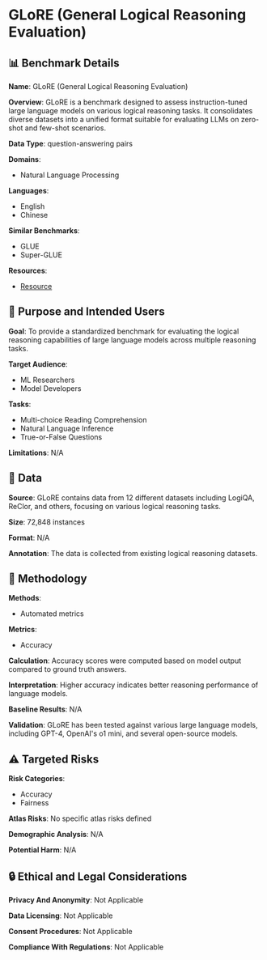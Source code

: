 # GLoRE (General Logical Reasoning Evaluation)

## 📊 Benchmark Details

**Name**: GLoRE (General Logical Reasoning Evaluation)

**Overview**: GLoRE is a benchmark designed to assess instruction-tuned large language models on various logical reasoning tasks. It consolidates diverse datasets into a unified format suitable for evaluating LLMs on zero-shot and few-shot scenarios.

**Data Type**: question-answering pairs

**Domains**:
- Natural Language Processing

**Languages**:
- English
- Chinese

**Similar Benchmarks**:
- GLUE
- Super-GLUE

**Resources**:
- [Resource](https://arxiv.org/abs/2310.09107)

## 🎯 Purpose and Intended Users

**Goal**: To provide a standardized benchmark for evaluating the logical reasoning capabilities of large language models across multiple reasoning tasks.

**Target Audience**:
- ML Researchers
- Model Developers

**Tasks**:
- Multi-choice Reading Comprehension
- Natural Language Inference
- True-or-False Questions

**Limitations**: N/A

## 💾 Data

**Source**: GLoRE contains data from 12 different datasets including LogiQA, ReClor, and others, focusing on various logical reasoning tasks.

**Size**: 72,848 instances

**Format**: N/A

**Annotation**: The data is collected from existing logical reasoning datasets.

## 🔬 Methodology

**Methods**:
- Automated metrics

**Metrics**:
- Accuracy

**Calculation**: Accuracy scores were computed based on model output compared to ground truth answers.

**Interpretation**: Higher accuracy indicates better reasoning performance of language models.

**Baseline Results**: N/A

**Validation**: GLoRE has been tested against various large language models, including GPT-4, OpenAI's o1 mini, and several open-source models.

## ⚠️ Targeted Risks

**Risk Categories**:
- Accuracy
- Fairness

**Atlas Risks**:
No specific atlas risks defined

**Demographic Analysis**: N/A

**Potential Harm**: N/A

## 🔒 Ethical and Legal Considerations

**Privacy And Anonymity**: Not Applicable

**Data Licensing**: Not Applicable

**Consent Procedures**: Not Applicable

**Compliance With Regulations**: Not Applicable
